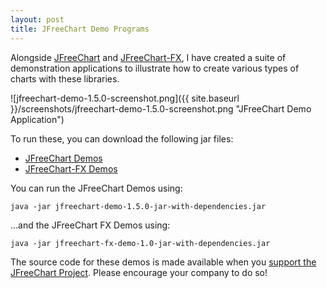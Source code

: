 ```yaml
---
layout: post
title: JFreeChart Demo Programs
---
```

Alongside [JFreeChart](https://github.com/jfree/jfreechart) and [JFreeChart-FX](https://github.com/jfree/jfreechart-fx), I have created a suite of demonstration applications to illustrate how to create various types of charts with these libraries.  

![jfreechart-demo-1.5.0-screenshot.png]({{ site.baseurl }}/screenshots/jfreechart-demo-1.5.0-screenshot.png "JFreeChart Demo Application")

To run these, you can download the following jar files:

* [JFreeChart Demos](https://s3-us-west-2.amazonaws.com/jfree-demos/jfreechart-demo-1.5.0-jar-with-dependencies.jar)
* [JFreeChart-FX Demos](https://s3-us-west-2.amazonaws.com/jfree-demos/jfreechart-fx-demo-1.0-jar-with-dependencies.jar)

You can run the JFreeChart Demos using:

`java -jar jfreechart-demo-1.5.0-jar-with-dependencies.jar`

...and the JFreeChart FX Demos using:

`java -jar jfreechart-fx-demo-1.0-jar-with-dependencies.jar`

The source code for these demos is made available when you [support the JFreeChart Project](http://www.jfree.org/jfreechart/devguide.html). Please encourage your company to do so!
